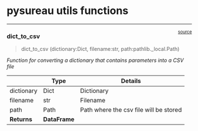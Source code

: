 # pysureau utils functions


<!-- WARNING: THIS FILE WAS AUTOGENERATED! DO NOT EDIT! -->

------------------------------------------------------------------------

<a
href="https://github.com/ecamo19/pysureau/blob/master/pysureau/pysureau_utils.py#L143"
target="_blank" style="float:right; font-size:smaller">source</a>

### dict_to_csv

>  dict_to_csv (dictionary:Dict, filename:str, path:pathlib._local.Path)

*Function for converting a dictionary that contains parameters into a
CSV file*

<table>
<thead>
<tr>
<th></th>
<th><strong>Type</strong></th>
<th><strong>Details</strong></th>
</tr>
</thead>
<tbody>
<tr>
<td>dictionary</td>
<td>Dict</td>
<td>Dictionary</td>
</tr>
<tr>
<td>filename</td>
<td>str</td>
<td>Filename</td>
</tr>
<tr>
<td>path</td>
<td>Path</td>
<td>Path where the csv file will be stored</td>
</tr>
<tr>
<td><strong>Returns</strong></td>
<td><strong>DataFrame</strong></td>
<td></td>
</tr>
</tbody>
</table>

